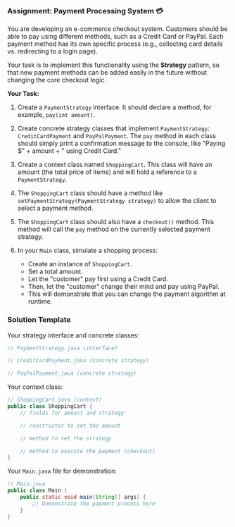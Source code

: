 ### Assignment: Payment Processing System 💳

You are developing an e-commerce checkout system. Customers should be able to pay using different methods, such as a Credit Card or PayPal. Each payment method has its own specific process (e.g., collecting card details vs. redirecting to a login page).

Your task is to implement this functionality using the **Strategy** pattern, so that new payment methods can be added easily in the future without changing the core checkout logic.

**Your Task:**

1.  Create a `PaymentStrategy` interface. It should declare a method, for example, `pay(int amount)`.

2.  Create concrete strategy classes that implement `PaymentStrategy`: `CreditCardPayment` and `PayPalPayment`. The `pay` method in each class should simply print a confirmation message to the console, like "Paying $" + amount + " using Credit Card."

3.  Create a context class named `ShoppingCart`. This class will have an amount (the total price of items) and will hold a reference to a `PaymentStrategy`.

4.  The `ShoppingCart` class should have a method like `setPaymentStrategy(PaymentStrategy strategy)` to allow the client to select a payment method.

5.  The `ShoppingCart` class should also have a `checkout()` method. This method will call the `pay` method on the currently selected payment strategy.

6.  In your `Main` class, simulate a shopping process:
    * Create an instance of `ShoppingCart`.
    * Set a total amount.
    * Let the "customer" pay first using a Credit Card.
    * Then, let the "customer" change their mind and pay using PayPal.
    * This will demonstrate that you can change the payment algorithm at runtime.

### Solution Template

Your strategy interface and concrete classes:

~~~java
// PaymentStrategy.java (interface)

// CreditCardPayment.java (concrete strategy)

// PayPalPayment.java (concrete strategy)
~~~

Your context class:

~~~java
// ShoppingCart.java (context)
public class ShoppingCart {
    // fields for amount and strategy

    // constructor to set the amount

    // method to set the strategy

    // method to execute the payment (checkout)
}
~~~

Your `Main.java` file for demonstration:

~~~java
// Main.java
public class Main {
    public static void main(String[] args) {
        // Demonstrate the payment process here
    }
}
~~~
